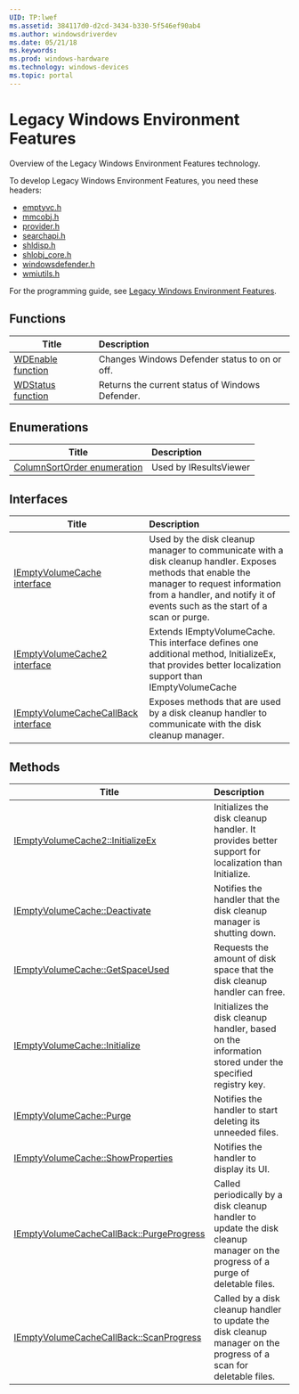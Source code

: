 ```yaml
---
UID: TP:lwef
ms.assetid: 384117d0-d2cd-3434-b330-5f546ef90ab4
ms.author: windowsdriverdev
ms.date: 05/21/18
ms.keywords: 
ms.prod: windows-hardware
ms.technology: windows-devices
ms.topic: portal
---
```


# Legacy Windows Environment Features



Overview of the Legacy Windows Environment Features technology.

To develop Legacy Windows Environment Features, you need these headers:

 * [emptyvc.h](..\emptyvc\index.md)
 * [mmcobj.h](..\mmcobj\index.md)
 * [provider.h](..\provider\index.md)
 * [searchapi.h](..\searchapi\index.md)
 * [shldisp.h](..\shldisp\index.md)
 * [shlobj_core.h](..\shlobj_core\index.md)
 * [windowsdefender.h](..\windowsdefender\index.md)
 * [wmiutils.h](..\wmiutils\index.md)

For the programming guide, see [Legacy Windows Environment Features](https://review.docs.microsoft.com/en-us/win32-test/lwef).

## Functions

| Title   | Description   |
| ---- |:---- |
| [WDEnable function](..\windowsdefender\nf-windowsdefender-wdenable.md) | Changes Windows Defender status to on or off. |
| [WDStatus function](..\windowsdefender\nf-windowsdefender-wdstatus.md) | Returns the current status of Windows Defender. |

## Enumerations

| Title   | Description   |
| ---- |:---- |
| [ColumnSortOrder enumeration](..\mmcobj\ne-mmcobj-columnsortorder.md) | Used by IResultsViewer |

## Interfaces

| Title   | Description   |
| ---- |:---- |
| [IEmptyVolumeCache interface](..\emptyvc\nn-emptyvc-iemptyvolumecache.md) | Used by the disk cleanup manager to communicate with a disk cleanup handler. Exposes methods that enable the manager to request information from a handler, and notify it of events such as the start of a scan or purge. |
| [IEmptyVolumeCache2 interface](..\emptyvc\nn-emptyvc-iemptyvolumecache2.md) | Extends IEmptyVolumeCache. This interface defines one additional method, InitializeEx, that provides better localization support than IEmptyVolumeCache |
| [IEmptyVolumeCacheCallBack interface](..\emptyvc\nn-emptyvc-iemptyvolumecachecallback.md) | Exposes methods that are used by a disk cleanup handler to communicate with the disk cleanup manager. |

## Methods

| Title   | Description   |
| ---- |:---- |
| [IEmptyVolumeCache2::InitializeEx](..\emptyvc\nf-emptyvc-iemptyvolumecache2-initializeex.md) | Initializes the disk cleanup handler. It provides better support for localization than Initialize. |
| [IEmptyVolumeCache::Deactivate](..\emptyvc\nf-emptyvc-iemptyvolumecache-deactivate.md) | Notifies the handler that the disk cleanup manager is shutting down. |
| [IEmptyVolumeCache::GetSpaceUsed](..\emptyvc\nf-emptyvc-iemptyvolumecache-getspaceused.md) | Requests the amount of disk space that the disk cleanup handler can free. |
| [IEmptyVolumeCache::Initialize](..\emptyvc\nf-emptyvc-iemptyvolumecache-initialize.md) | Initializes the disk cleanup handler, based on the information stored under the specified registry key. |
| [IEmptyVolumeCache::Purge](..\emptyvc\nf-emptyvc-iemptyvolumecache-purge.md) | Notifies the handler to start deleting its unneeded files. |
| [IEmptyVolumeCache::ShowProperties](..\emptyvc\nf-emptyvc-iemptyvolumecache-showproperties.md) | Notifies the handler to display its UI. |
| [IEmptyVolumeCacheCallBack::PurgeProgress](..\emptyvc\nf-emptyvc-iemptyvolumecachecallback-purgeprogress.md) | Called periodically by a disk cleanup handler to update the disk cleanup manager on the progress of a purge of deletable files. |
| [IEmptyVolumeCacheCallBack::ScanProgress](..\emptyvc\nf-emptyvc-iemptyvolumecachecallback-scanprogress.md) | Called by a disk cleanup handler to update the disk cleanup manager on the progress of a scan for deletable files. |
